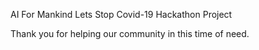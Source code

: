 AI For Mankind Lets Stop Covid-19 Hackathon Project

Thank you for helping our community in this time of need.


